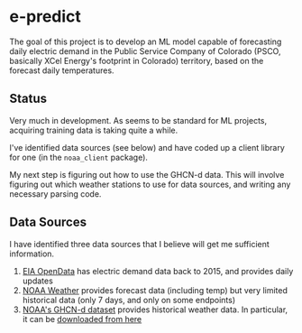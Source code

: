 # e-predict
The goal of this project is to develop an ML model capable of forecasting daily electric demand in the 
Public Service Company of Colorado (PSCO, basically XCel Energy's footprint in Colorado) territory, based on the forecast daily temperatures. 

## Status
Very much in development. As seems to be standard for ML projects, acquiring training data is taking quite a while. 

I've identified data sources (see below) and have coded up a client library for one (in the `noaa_client` package). 

My next step is figuring out how to use the GHCN-d data. This will involve figuring out which weather stations to use for data sources,
and writing any necessary parsing code.

## Data Sources
I have identified three data sources that I believe will get me sufficient information.

1. [EIA OpenData](https://www.eia.gov/opendata/) has electric demand data back to 2015, and provides daily updates
2. [NOAA Weather](https://www.weather.gov/documentation/services-web-api) provides forecast data (including temp) but very limited historical data (only 7 days, and only on some endpoints)
3. [NOAA's GHCN-d dataset](https://www.ncei.noaa.gov/products/land-based-station/global-historical-climatology-network-daily) provides historical weather data. In particular, it can be [downloaded from here](https://www1.ncdc.noaa.gov/pub/data/ghcn/daily/)


